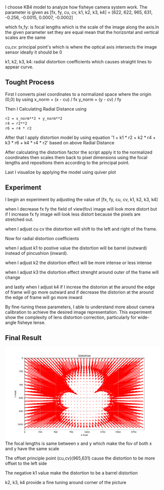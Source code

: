 I choose KB4 model to analyze how fisheye camera system work. The parameter is given as [fx, fy, cu, cv, k1, k2, k3, k4] = [622, 622, 965, 631, -0.256, -0.0015, 0.0007, -0.0002] 

which 
fx,fy: is focal lengths  which is the scale of the image along the axis.In the given parameter set they are equal mean that the horizontal and vertical 
scales are the same

cu,cv: principal point's which is where the optical axis intersects the image sensor ideally it should be 0

k1, k2, k3, k4: radial distortion coefficients which causes straight lines to appear curve. 


## Tought Process

First I converts pixel coordinates to a normalized space where the origin (0,0) by using 
    x_norm = (x - cu) / fx
    y_norm = (y - cv) / fy

Then I Calculating Radial Distance using

    r2 = x_norm**2 + y_norm**2
    r4 = r2**2
    r6 = r4 * r2

After that I apply distortion model by using equation '1 + k1 * r2 + k2 * r4 + k3 * r6 + k4 * r4 * r2' based on above Radial Distance

After calculating the distortion factor the script apply it to the normalized coordinates then scales them back to pixel dimensions using the focal lengths and repositions them according to the principal point.

Last I visualize by applying the model using quiver plot


## Experiment
I begin an experiment by adjusting the value of [fx, fy, cu, cv, k1, k2, k3, k4]

when I decrease fx fy the field of view(fov) image will look more distort but if I increase fx fy image will look less distort because the pixels are stretched out.

when I adjust cu cv the distortion will shift to the left and right of the frame.

Now for radial distortion coefficients 

when I adjust k1 to postive value  the distortion will be barrel (outward) instead of pincushion (inward). 

when I adjust k2 the distortion effect will be more intense or less intense

when I adjust k3 the distortion effect strenght around outer of the frame will change

and lastly when I adjust k4 if I increse the distorion at the around the edge of frame will go more outward and if decrease the distorion at the around the edge of frame will go more inward


By fine-tuning these parameters, I able to understand more about camera calibration to achieve the desired image representation. This experiment show the complexity of lens distortion correction, particularly for wide-angle fisheye lense.

## Final Result
![Figure 1](Figure_1.png)
The focal lengths is same between x and y which make the fov of both x and y have the same scale 

The offset principle point (cu,cv)(965,631) cause the distortion to be more offset to the left side

The negative k1 value make the distortion to be a barrel distortion

k2, k3, k4 provide a fine tuning around corner of the picture